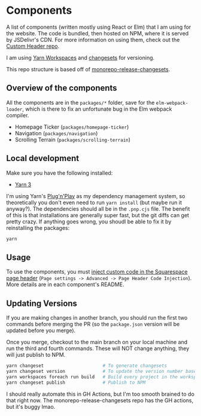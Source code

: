 # Components

A list of components (written mostly using React or Elm) that I am using for the website. The code is bundled, then hosted on NPM, where it is served by JSDelivr's CDN. For more information on using them, check out the [Custom Header repo](https://github.com/e3c-summer-worker/custom-header).

I am using [Yarn Workspaces](https://yarnpkg.com/features/workspaces) and [changesets](https://github.com/atlassian/changesets/blob/main/packages/cli/README.md) for versioning.

This repo structure is based off of [monorepo-release-changesets](https://github.com/azu/monorepo-release-changesets).

## Overview of the components

All the components are in the `packages/*` folder, save for the `elm-webpack-loader`, which is there to fix an unfortunate bug in the Elm webpack compiler.

* Homepage Ticker (`packages/homepage-ticker`)
* Navigation (`packages/navigation`)
* Scrolling Terrain (`packages/scrolling-terrain`)

## Local development

Make sure you have the following installed:

* [Yarn 3](https://yarnpkg.com/)

I'm using Yarn's [Plug'n'Play](https://yarnpkg.com/features/pnp) as my dependency management system, so theoretically you don't even need to run `yarn install` (but maybe run it anyway?). The dependencies should all be in the `.pnp.cjs` file. The benefit of this is that installations are generally super fast, but the git diffs can get pretty crazy. If anything goes wrong, you shoudl be able to fix it by reinstalling the packages: 

```bash
yarn
```

## Usage

To use the components, you must [inject custom code in the Squarespace page header](https://support.squarespace.com/hc/en-us/articles/205815908-Using-Code-Injection) (`Page settings -> Advanced -> Page Header Code Injection`). More details are in each component's README.

## Updating Versions

If you are making changes in another branch, you should run the first two commands before merging the PR (so the `package.json` version will be updated before you merge).

Once you merge, checkout to the main branch on your local machine and run the third and fourth commands. These will NOT change anything, they will just publish to NPM.

```bash
yarn changeset                      # To generate changesets
yarn changeset version              # To update the version number based off of changesets
yarn workspaces foreach run build   # Build every project in the workspace
yarn changeset publish              # Publish to NPM
```

I should really automate this in GH Actions, but I'm too smooth brained to do that right now. The monorepo-release-changesets repo has the GH actions, but it's buggy lmao.
